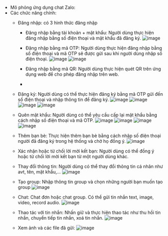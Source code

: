 * Mô phỏng ứng dụng chat Zalo:
* Các chức năng chính:
  - Đăng nhập: có 3 hình thức đăng nhập
    + Đăng nhập bằng tài khoản + mật khẩu: Người dùng thực hiện đăng nhập bằng số điện thoại và mật khẩu đã đăng ký.
      ![image](https://github.com/sonpham28052002/App_Chat_Mobile/assets/115455297/6ec83f63-e397-4d41-82e6-dbc84b0f900c)
      
    + Đăng nhập bằng mã OTP: Người dùng thực hiện đăng nhập bằng số điện thoại và mã OTP sẽ được gửi sau khi người dùng nhập số điện thoại.
      ![image](https://github.com/sonpham28052002/App_Chat_Mobile/assets/115455297/fe2644f9-0604-4075-9418-27d1efd4e95c)
      ![image](https://github.com/sonpham28052002/App_Chat_Mobile/assets/115455297/cb229902-9d74-4937-b655-db2d6be58a27)
      
    + Đăng nhập bằng mã QR: Người dùng thực hiện quét QR trên ứng dụng web để cho phép đăng nhập trên web.
    + 
  - Đăng ký: Người dùng có thể thực hiện đăng ký bằng mã OTP gửi đến số điện thoại và nhập thông tin để đăng ký.
      ![image](https://github.com/sonpham28052002/App_Chat_Mobile/assets/115455297/fe2644f9-0604-4075-9418-27d1efd4e95c)
      ![image](https://github.com/sonpham28052002/App_Chat_Mobile/assets/115455297/cb229902-9d74-4937-b655-db2d6be58a27)
      ![image](https://github.com/sonpham28052002/App_Chat_Mobile/assets/115455297/db3fce8a-b7bb-47ef-a44a-7c4dfe63385d)
      ![image](https://github.com/sonpham28052002/App_Chat_Mobile/assets/115455297/c06a4a4a-3a06-44d1-ad75-b0080d84cad9)
    
  - Quên mật khẩu: Người dùng có thể yêu cầu cấp lại mật khẩu bằng cách nhập số điện thoại và mã OTP.
    ![image](https://github.com/sonpham28052002/App_Chat_Mobile/assets/115455297/d294a4e3-4b6a-4c39-bb58-5fa144d17962)
    ![image](https://github.com/sonpham28052002/App_Chat_Mobile/assets/115455297/07293b7f-9f88-4694-924c-f77024acd6c4)
    ![image](https://github.com/sonpham28052002/App_Chat_Mobile/assets/115455297/d187431e-efcd-42e8-98e0-d30cb4482563)
    ![image](https://github.com/sonpham28052002/App_Chat_Mobile/assets/115455297/55d18487-445f-4e24-8fc3-b1526e36dda6)

  - Thêm bạn bè: Thực hiện thêm bạn bè bằng cách nhập số điện thoại người đã đăng ký trong hệ thống và chờ họ đồng ý.
    ![image](https://github.com/sonpham28052002/App_Chat_Mobile/assets/115455297/1402194e-31a9-44d7-90ad-e8bc6c7c5d50)

  - Xác nhận hoặc từ chối lời mời kết bạn: Người dùng có thể đồng ý hoặc từ chối lời mời kết bạn từ một người dùng khác.
  - Thay đổi thông tin: Người dùng có thể thay đổi thông tin cá nhân như avt, tên, mật khẩu,...
    ![image](https://github.com/sonpham28052002/App_Chat_Mobile/assets/115455297/dd1ae5d8-6cdf-4591-bbdf-c6a87838b302)

  - Tạo group: Nhập thông tin group và chọn những người bạn muốn tạo group
    ![image](https://github.com/sonpham28052002/App_Chat_Mobile/assets/115455297/3b8f684f-9512-4b29-bb31-65a6824ef371)

  - Chat: Chat đơn hoặc chat group. Có thể gửi tin nhắn text, image, video, record audio.
    ![image](https://github.com/sonpham28052002/App_Chat_Mobile/assets/115455297/a41164ff-7a25-4150-80fd-708cfe0d110a)

  - Thao tác với tin nhắn: Nhấn giữ và thực hiện thao tác như thu hồi tin nhắn, chuyển tiếp tin nhắn, xoá tin nhắn.
    ![image](https://github.com/sonpham28052002/App_Chat_Mobile/assets/115455297/405144aa-5c06-4a66-ba6b-38fd1c8c0fa4)

  - Xem ảnh và các file đã gửi:
    ![image](https://github.com/sonpham28052002/App_Chat_Mobile/assets/115455297/f774187c-f363-49d5-a06d-2556f5db55cc)

